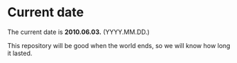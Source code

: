 # Current date

The current date is **2010.06.03.** (YYYY.MM.DD.)

This repository will be good when the world ends, so we will know how long it lasted.